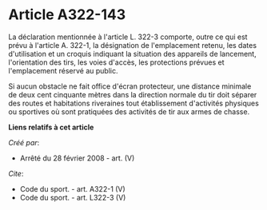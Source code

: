# Article A322-143

La déclaration mentionnée à l'article L. 322-3 comporte, outre ce qui est prévu à l'article A. 322-1, la désignation de
l'emplacement retenu, les dates d'utilisation et un croquis indiquant la situation des appareils de lancement, l'orientation
des tirs, les voies d'accès, les protections prévues et l'emplacement réservé au public. 

Si aucun obstacle ne fait office d'écran protecteur, une distance minimale de deux cent cinquante mètres dans la direction
normale du tir doit séparer des routes et habitations riveraines tout établissement d'activités physiques ou sportives où
sont pratiquées des activités de tir aux armes de chasse.

**Liens relatifs à cet article**

_Créé par_:

  - Arrêté du 28 février 2008 - art. (V)

_Cite_:

  - Code du sport. - art. A322-1 (V)
  - Code du sport. - art. L322-3 (V)
